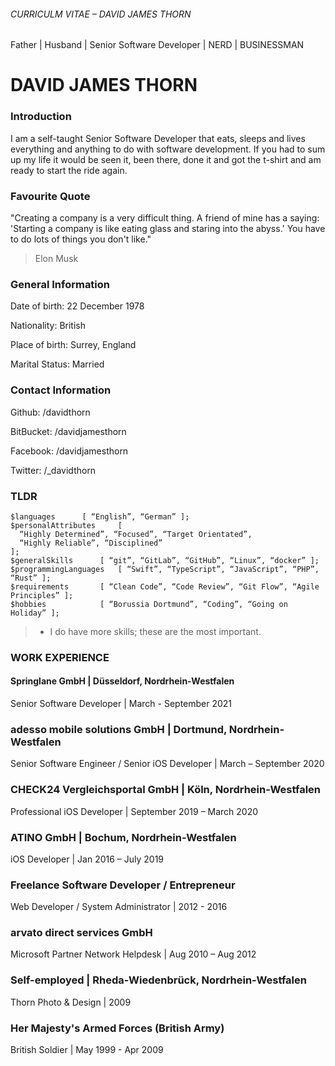 ###### CURRICULM VITAE – DAVID JAMES THORN

Father | Husband | Senior Software Developer | NERD | BUSINESSMAN

# DAVID JAMES THORN

### Introduction

I am a self-taught Senior Software Developer that eats, sleeps and lives everything and anything to do with software development. If you had to sum up my life it would be seen it, been there, done it and got the t-shirt and am ready to start the ride again.

### Favourite Quote

"Creating a company is a very difficult thing. A friend of mine has a saying: 
'Starting a company is like eating glass and staring into the abyss.' 
You have to do lots of things you don't like."

> Elon Musk

### General Information

Date of birth:		22 December 1978

Nationality:		British

Place of birth:		Surrey, England

Marital Status:		Married

### Contact Information

Github: /davidthorn

BitBucket: /davidjamesthorn

Facebook: /davidjamesthorn

Twitter: /_davidthorn

### TLDR

```
$languages		[ “English”, “German” ];
$personalAttributes 	[
  “Highly Determined”, “Focused”, “Target Orientated”, 
  “Highly Reliable”, “Disciplined” 
];
$generalSkills		[ “git”, “GitLab”, “GitHub”, “Linux”, “docker” ];
$programmingLanguages	[ “Swift”, “TypeScript”, “JavaScript”, “PHP”, “Rust” ];
$requirements		[ “Clean Code”, “Code Review”, “Git Flow”, “Agile Principles” ];
$hobbies			[ “Borussia Dortmund”, “Coding”, “Going on Holiday” ];
```
> * I do have more skills; these are the most important.

### WORK EXPERIENCE

#### Springlane GmbH | Düsseldorf, Nordrhein-Westfalen
Senior Software Developer | March - September 2021

### adesso mobile solutions GmbH | Dortmund, Nordrhein-Westfalen
Senior Software Engineer / Senior iOS Developer | March – September 2020

### CHECK24 Vergleichsportal GmbH | Köln, Nordrhein-Westfalen
Professional iOS Developer | September 2019 – March 2020

### ATINO GmbH | Bochum, Nordrhein-Westfalen
iOS Developer | Jan 2016 – July 2019

### Freelance Software Developer / Entrepreneur
Web Developer / System Administrator | 2012 - 2016

### arvato direct services GmbH
Microsoft Partner Network Helpdesk | Aug 2010 – Aug 2012

### Self-employed | Rheda-Wiedenbrück, Nordrhein-Westfalen
Thorn Photo & Design | 2009

### Her Majesty's Armed Forces (British Army)
British Soldier | May 1999 - Apr 2009

